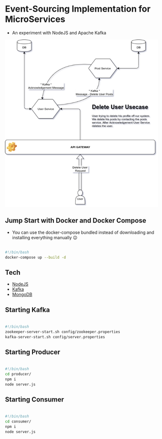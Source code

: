# Event-Sourcing Implementation for MicroServices

- An experiment with NodeJS and Apache Kafka

![Architecture](/event_sourcing.png)

## Jump Start with Docker and Docker Compose

- You can use the docker-compose bundled instead of downloading and installing everything manually 😉

```bash

#!/bin/bash
docker-compose up --build -d

```

## Tech

- [NodeJS](https://nodejs.org/en/download/)
- [Kafka](https://kafka.apache.org/downloads)
- [MongoDB](https://www.mongodb.com/download-center/community)

## Starting Kafka

```bash

#!/bin/bash
zookeeper-server-start.sh config/zookeeper.properties
kafka-server-start.sh config/server.properties

```

## Starting Producer

```bash

#!/bin/bash
cd producer/
npm i
node server.js

```

## Starting Consumer

```bash

#!/bin/bash
cd consumer/
npm i
node server.js

```
